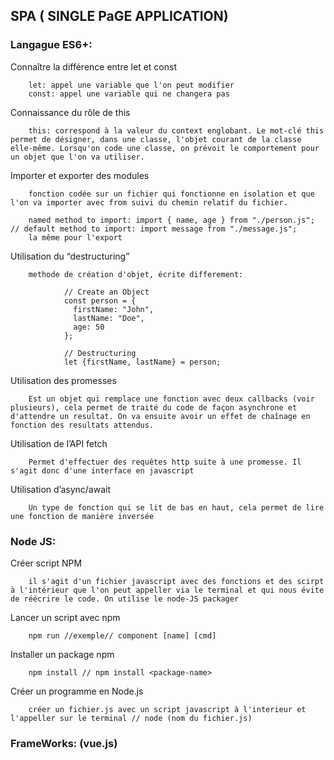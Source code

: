 ## SPA ( SINGLE PaGE APPLICATION)

### Langague ES6+: 

Connaître la différence entre let et const
        
        let: appel une variable que l'on peut modifier
        const: appel une variable qui ne changera pas 

Connaissance du rôle de this

        this: correspond à la valeur du context englobant. Le mot-clé this permet de désigner, dans une classe, l'objet courant de la classe elle-même. Lorsqu'on code une classe, on prévoit le comportement pour un objet que l'on va utiliser.


Importer et exporter des modules

        fonction codée sur un fichier qui fonctionne en isolation et que l'on va importer avec from suivi du chemin relatif du fichier.

        named method to import: import { name, age } from "./person.js"; // default method to import: import message from "./message.js";
        la même pour l'export 

Utilisation du “destructuring”

        methode de création d'objet, écrite differement: 

                // Create an Object
                const person = {
                  firstName: "John",
                  lastName: "Doe",
                  age: 50
                };

                // Destructuring
                let {firstName, lastName} = person;

Utilisation des promesses

        Est un objet qui remplace une fonction avec deux callbacks (voir plusieurs), cela permet de traité du code de façon asynchrone et d'attendre un resultat. On va ensuite avoir un effet de chaînage en fonction des resultats attendus. 

Utilisation de l’API fetch

        Permet d'effectuer des requêtes http suite à une promesse. Il s'agit donc d'une interface en javascript 

Utilisation d’async/await

        Un type de fonction qui se lit de bas en haut, cela permet de lire une fonction de manière inversée

### Node JS: 

Créer script NPM

        il s'agit d'un fichier javascript avec des fonctions et des scirpt à l'intérieur que l'on peut appeller via le terminal et qui nous évite de réécrire le code. On utilise le node-JS packager

Lancer un script avec npm

        npm run //exemple// component [name] [cmd]

Installer un package npm

        npm install // npm install <package-name>

Créer un programme en Node.js

        créer un fichier.js avec un script javascript à l'interieur et l'appeller sur le terminal // node (nom du fichier.js) 


### FrameWorks: (vue.js)